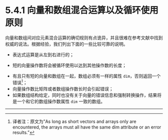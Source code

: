 # 5.4.1 向量和数组混合运算以及循环使用原则

向量和数组间对应元素混合运算的确切规则有点诡异，并且很难在参考文献中找到权威的说法。根据经验，我们列出下面的一些比较可靠的说明。 

* 表达式运算是从左到右进行的；

* 短的向量操作数将会被循环使用以达到其他操作数的长度；

- 有且只有短的向量和数组在一起，数组必须有一样的属性 `dim`，否则返回一个错误[^1]；
- 向量操作数比矩阵或者数组操作数长时会引起错误；
- 如果数组结构给定，同时也没有关于向量的错误信息和强制转换操作，结果将是一个和它的数组操作数属性 `dim` 一致的数组。





---

[^1]: 译者注：原文为”As long as short vectors and arrays only are encountered, the arrays must all have the same dim attribute or an error results.”